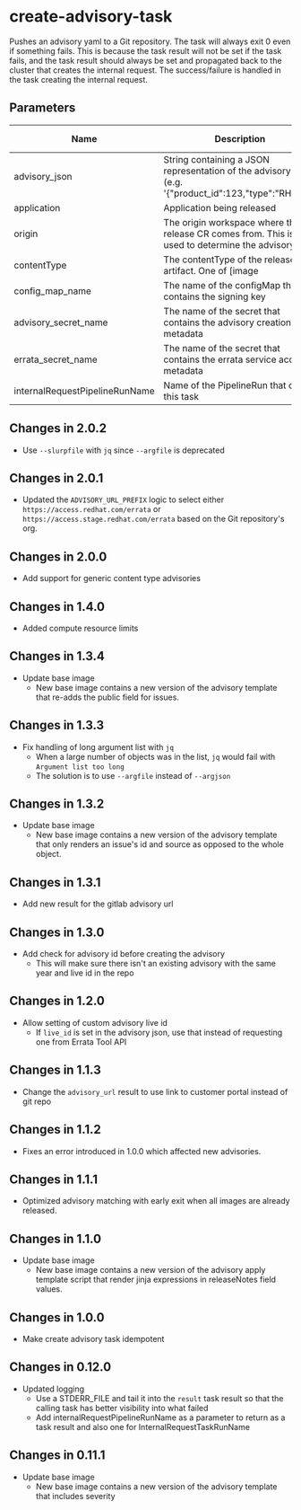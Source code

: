 # create-advisory-task

Pushes an advisory yaml to a Git repository. The task will always exit 0 even if something fails. This is because the task result
will not be set if the task fails, and the task result should always be set and propagated back to the cluster that creates the
internal request. The success/failure is handled in the task creating the internal request.

## Parameters

| Name                           | Description                                                                                            | Optional | Default value |
|--------------------------------|--------------------------------------------------------------------------------------------------------|----------|---------------|
| advisory_json                  | String containing a JSON representation of the advisory data (e.g. '{"product_id":123,"type":"RHSA"}') | No       | -             |
| application                    | Application being released                                                                             | No       | -             |
| origin                         | The origin workspace where the release CR comes from. This is used to determine the advisory path      | No       | -             |
| contentType                    | The contentType of the release artifact. One of [image|binary|generic]                                 | Yes      | image         |
| config_map_name                | The name of the configMap that contains the signing key                                                | No       | -             |
| advisory_secret_name           | The name of the secret that contains the advisory creation metadata                                    | No       | -             |
| errata_secret_name             | The name of the secret that contains the errata service account metadata                               | No       | -             |
| internalRequestPipelineRunName | Name of the PipelineRun that called this task                                                          | No       | -             |

## Changes in 2.0.2
* Use `--slurpfile` with `jq` since `--argfile` is deprecated

## Changes in 2.0.1
*  Updated the `ADVISORY_URL_PREFIX` logic to select either `https://access.redhat.com/errata` or
  `https://access.stage.redhat.com/errata` based on the Git repository's org.

## Changes in 2.0.0
* Add support for generic content type advisories

## Changes in 1.4.0
* Added compute resource limits

## Changes in 1.3.4
* Update base image
  * New base image contains a new version of the advisory template that re-adds the public field for issues.

## Changes in 1.3.3
* Fix handling of long argument list with `jq`
  * When a large number of objects was in the list, `jq` would fail with `Argument list too long`
  * The solution is to use `--argfile` instead of `--argjson`

## Changes in 1.3.2
* Update base image
  * New base image contains a new version of the advisory template that only renders an issue's id and source as
    opposed to the whole object.

## Changes in 1.3.1
* Add new result for the gitlab advisory url

## Changes in 1.3.0
* Add check for advisory id before creating the advisory
  * This will make sure there isn't an existing advisory with the same year and live id in the repo

## Changes in 1.2.0
* Allow setting of custom advisory live id
  * If `live_id` is set in the advisory json, use that instead of requesting one from Errata Tool API

## Changes in 1.1.3
* Change the `advisory_url` result to use link to customer portal instead of git repo

## Changes in 1.1.2
* Fixes an error introduced in 1.0.0 which affected new advisories.

## Changes in 1.1.1
* Optimized advisory matching with early exit when all images are already released.

## Changes in 1.1.0
* Update base image
  * New base image contains a new version of the advisory apply template script that render jinja expressions in
    releaseNotes field values.

## Changes in 1.0.0
* Make create advisory task idempotent

## Changes in 0.12.0
* Updated logging
  * Use a STDERR_FILE and tail it into the `result` task result so that the calling task has better
    visibility into what failed
  * Add internalRequestPipelineRunName as a parameter to return as a task result and also one for
    InternalRequestTaskRunName

## Changes in 0.11.1
* Update base image
  * New base image contains a new version of the advisory template that includes severity
